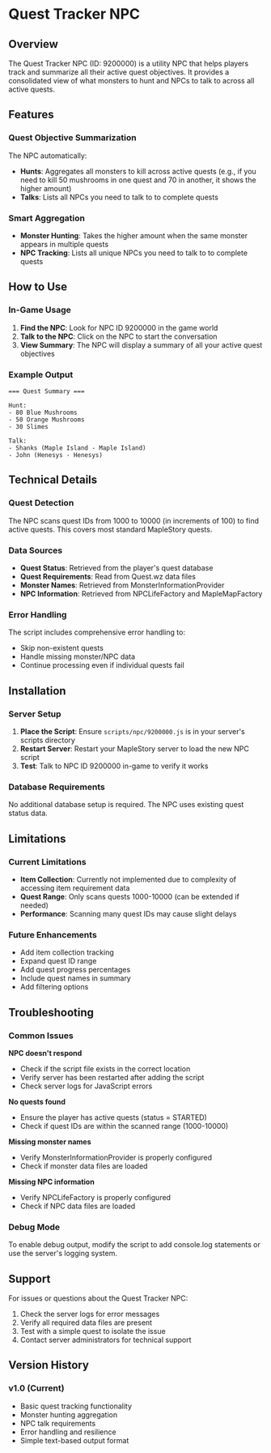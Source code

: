 # Quest Tracker NPC

## Overview
The Quest Tracker NPC (ID: 9200000) is a utility NPC that helps players track and summarize all their active quest objectives. It provides a consolidated view of what monsters to hunt and NPCs to talk to across all active quests.

## Features

### Quest Objective Summarization
The NPC automatically:
- **Hunts**: Aggregates all monsters to kill across active quests (e.g., if you need to kill 50 mushrooms in one quest and 70 in another, it shows the higher amount)
- **Talks**: Lists all NPCs you need to talk to to complete quests

### Smart Aggregation
- **Monster Hunting**: Takes the higher amount when the same monster appears in multiple quests
- **NPC Tracking**: Lists all unique NPCs you need to talk to to complete quests

## How to Use

### In-Game Usage
1. **Find the NPC**: Look for NPC ID 9200000 in the game world
2. **Talk to the NPC**: Click on the NPC to start the conversation
3. **View Summary**: The NPC will display a summary of all your active quest objectives

### Example Output
```
=== Quest Summary ===

Hunt:
- 80 Blue Mushrooms
- 50 Orange Mushrooms
- 30 Slimes

Talk:
- Shanks (Maple Island - Maple Island)
- John (Henesys - Henesys)
```

## Technical Details

### Quest Detection
The NPC scans quest IDs from 1000 to 10000 (in increments of 100) to find active quests. This covers most standard MapleStory quests.

### Data Sources
- **Quest Status**: Retrieved from the player's quest database
- **Quest Requirements**: Read from Quest.wz data files
- **Monster Names**: Retrieved from MonsterInformationProvider
- **NPC Information**: Retrieved from NPCLifeFactory and MapleMapFactory

### Error Handling
The script includes comprehensive error handling to:
- Skip non-existent quests
- Handle missing monster/NPC data
- Continue processing even if individual quests fail

## Installation

### Server Setup
1. **Place the Script**: Ensure `scripts/npc/9200000.js` is in your server's scripts directory
2. **Restart Server**: Restart your MapleStory server to load the new NPC script
3. **Test**: Talk to NPC ID 9200000 in-game to verify it works

### Database Requirements
No additional database setup is required. The NPC uses existing quest status data.

## Limitations

### Current Limitations
- **Item Collection**: Currently not implemented due to complexity of accessing item requirement data
- **Quest Range**: Only scans quests 1000-10000 (can be extended if needed)
- **Performance**: Scanning many quest IDs may cause slight delays

### Future Enhancements
- Add item collection tracking
- Expand quest ID range
- Add quest progress percentages
- Include quest names in summary
- Add filtering options

## Troubleshooting

### Common Issues

**NPC doesn't respond**
- Check if the script file exists in the correct location
- Verify server has been restarted after adding the script
- Check server logs for JavaScript errors

**No quests found**
- Ensure the player has active quests (status = STARTED)
- Check if quest IDs are within the scanned range (1000-10000)

**Missing monster names**
- Verify MonsterInformationProvider is properly configured
- Check if monster data files are loaded

**Missing NPC information**
- Verify NPCLifeFactory is properly configured
- Check if NPC data files are loaded

### Debug Mode
To enable debug output, modify the script to add console.log statements or use the server's logging system.

## Support

For issues or questions about the Quest Tracker NPC:
1. Check the server logs for error messages
2. Verify all required data files are present
3. Test with a simple quest to isolate the issue
4. Contact server administrators for technical support

## Version History

### v1.0 (Current)
- Basic quest tracking functionality
- Monster hunting aggregation
- NPC talk requirements
- Error handling and resilience
- Simple text-based output format 